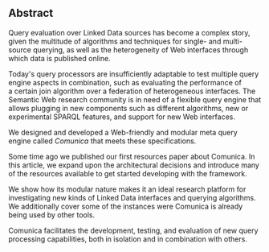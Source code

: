 ## Abstract
<!-- Context      -->
Query evaluation over Linked Data sources has become a complex story,
given the multitude of algorithms and techniques
for single- and multi-source querying,
as well as the heterogeneity of Web interfaces
through which data is published online.
<!-- Need         -->
Today's query processors are insufficiently adaptable
to test multiple query engine aspects in combination,
such as evaluating the performance of a certain join algorithm
over a federation of heterogeneous interfaces.
The Semantic Web research community is in need of a flexible query engine
that allows plugging in new components
such as different algorithms,
new or experimental SPARQL features,
and support for new Web interfaces.
<!-- Task         -->
We designed and developed a Web-friendly and modular meta query engine
called _Comunica_
that meets these specifications.
<!-- Object       -->
Some time ago we published our first resources paper about Comunica.
In this article,
we expand upon the architectural decisions
and introduce many of the resources available to get started developing with the framework.
<!-- Findings     -->
We show how its modular nature makes it an ideal research platform
for investigating new kinds of Linked Data interfaces and querying algorithms.
We additionally cover some of the instances were Comunica is already being used by other tools.
<!-- Conclusion   -->
Comunica facilitates the development, testing, and evaluation
of new query processing capabilities,
both in isolation and in combination with others.
<!-- Perspectives -->